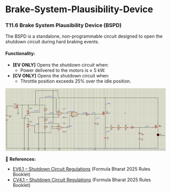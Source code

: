 # Brake-System-Plausibility-Device

### T11.6 Brake System Plausibility Device (BSPD)

The BSPD is a standalone, non-programmable circuit designed to open the shutdown circuit during hard braking events. 

#### Functionality:
- **[EV ONLY]** Opens the shutdown circuit when:
  - Power delivered to the motors is ≥ 5 kW.
- **[CV ONLY]** Opens the shutdown circuit when:
  - Throttle position exceeds 25% over the idle position.

![image alt](https://github.com/shanks005/Brake-System-Plausibility-Device/blob/200bcff75bbfb6f21928bf20b5c9aa303580a665/BSPD_Formula_Manipal_Task_img.png)

🔧 **References:**  
- [EV6.1 – Shutdown Circuit Regulations](#) (Formula Bharat 2025 Rules Booklet)  
- [CV4.1 – Shutdown Circuit Regulations](#) (Formula Bharat 2025 Rules Booklet)  

